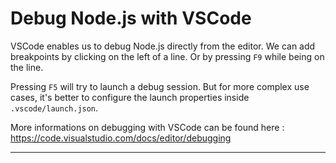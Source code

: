 # Debug Node.js with VSCode

VSCode enables us to debug Node.js directly from the editor.
We can add breakpoints by clicking on the left of a line. Or by pressing `F9` while being on the line.

Pressing `F5` will try to launch a debug session. But for more complex use cases, it's better to configure the launch properties inside `.vscode/launch.json`.

More informations on debugging with VSCode can be found here :
https://code.visualstudio.com/docs/editor/debugging

---


